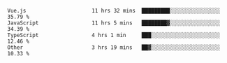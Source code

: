 
<!--
**xy406043/xy406043** is a ✨ _special_ ✨ repository because its `README.md` (this file) appears on your GitHub profile.

Here are some ideas to get you started:

- 🔭 I’m currently working on ...
- 🌱 I’m currently learning ...
- 👯 I’m looking to collaborate on ...
- 🤔 I’m looking for help with ...
- 💬 Ask me about ...
- 📫 How to reach me: ...
- 😄 Pronouns: ...
- ⚡ Fun fact: ...
-->

<!--START_SECTION:waka-->

```text
Vue.js                     11 hrs 32 mins  █████████░░░░░░░░░░░░░░░░   35.79 %
JavaScript                 11 hrs 5 mins   ████████▓░░░░░░░░░░░░░░░░   34.39 %
TypeScript                 4 hrs 1 min     ███░░░░░░░░░░░░░░░░░░░░░░   12.46 %
Other                      3 hrs 19 mins   ██▓░░░░░░░░░░░░░░░░░░░░░░   10.33 %
```

<!--END_SECTION:waka-->
